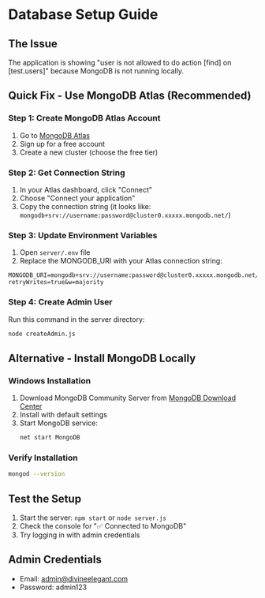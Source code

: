 # Database Setup Guide

## The Issue
The application is showing "user is not allowed to do action [find] on [test.users]" because MongoDB is not running locally.

## Quick Fix - Use MongoDB Atlas (Recommended)

### Step 1: Create MongoDB Atlas Account
1. Go to [MongoDB Atlas](https://www.mongodb.com/atlas)
2. Sign up for a free account
3. Create a new cluster (choose the free tier)

### Step 2: Get Connection String
1. In your Atlas dashboard, click "Connect"
2. Choose "Connect your application"
3. Copy the connection string (it looks like: `mongodb+srv://username:password@cluster0.xxxxx.mongodb.net/`)

### Step 3: Update Environment Variables
1. Open `server/.env` file
2. Replace the MONGODB_URI with your Atlas connection string:
```
MONGODB_URI=mongodb+srv://username:password@cluster0.xxxxx.mongodb.net/divine_elegant?retryWrites=true&w=majority
```

### Step 4: Create Admin User
Run this command in the server directory:
```bash
node createAdmin.js
```

## Alternative - Install MongoDB Locally

### Windows Installation
1. Download MongoDB Community Server from [MongoDB Download Center](https://www.mongodb.com/try/download/community)
2. Install with default settings
3. Start MongoDB service:
   ```cmd
   net start MongoDB
   ```

### Verify Installation
```bash
mongod --version
```

## Test the Setup
1. Start the server: `npm start` or `node server.js`
2. Check the console for "✅ Connected to MongoDB"
3. Try logging in with admin credentials

## Admin Credentials
- Email: admin@divineelegant.com
- Password: admin123

